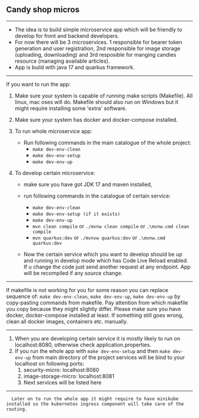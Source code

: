 ## Candy shop micros
___
- The idea is to build simple microservice app which will be friendly to develop for front and backend developers.
- For now there will be 3 microservices. 1 responsible for bearer token generation and user registration, 2nd responsible for image storage (uploading, downloading) and 3rd resposible for manging candies resource (managing available articles).
- App is build with java 17 and quarkus framework.
___
If you want to run the app:
1. Make sure your system is capable of running make scripts (Makefile). All linux, mac oses will do. Makefile should also run on Windows but it might require installing some 'extra' software.
2. Make sure your system has docker and docker-compose installed.

3. To run whole microservice app:
   - Run following commands in the main catalogue of the whole project:
      - `make dev-env-clean`
      - `make dev-env-setup`
      - `make dev-env-up`
4. To develop certain microservice:
   - make sure you have got JDK 17 and maven installed,
   - run following commands in the catalogue of certain service: 
   
     - `make dev-env-clean`
     - `make dev-env-setup (if it exists)`
     - `make dev-env-up`
     - `mvn clean compile` or `./mvnw clean compile` or `.\mvnw.cmd clean compile`
     - `mvn quarkus:dev` or `./mvnvw quarkus:dev` or `.\mvnw.cmd quarkus:dev`
   - Now the certain service which you want to develop should be up and running in develop mode which has Code Live Reload enabled. If u change the code just send another request at any endpoint. App will be recompiled if any source change.
___
If makefile is not working for you for some reason you can replace sequence of: `make dev-env-clean`, `make dev-env-up`, `make dev-env-up`
by copy-pasting commands from makefile. Pay attention from which makefile you copy because they might slightly differ. Please make sure you have docker, docker-compose installed at least. If something still goes wrong, clean all docker images, containers etc. manually.
___
1. When you are developing certain service it is mostly likely to run on localhost:8080, otherwise check application.properties.
2. If you run the whole app with `make dev-env-setup` and then `make dev-env-up` from main directory of the project services will be bind to your localhost on following ports:
   1. security-micro: localhost:8080
   2. image-storage-micro: localhost:8081
   3. Next services will be listed here
___
      Later on to run the whole app it might require to have minikube installed so the kubernetes ingress component will take care of the routing.




